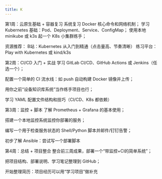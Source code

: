 ```yaml
---
title: K
---
```


第1周：云原生基础 + 容器复习
系统复习 Docker 核心命令和网络机制；
学习 Kubernetes 基础：Pod、Deployment、Service、ConfigMap；
使用本地 minikube 或 k3s 起一个 K8s 小集群练手；

资源推荐：
B站：Kubernetes 从入门到精通（点击量高、节奏清晰）
练习平台：Play with Kubernetes 或 kind/k3s

第2周：CI/CD 入门 + 实战
学习 GitLab CI/CD、GitHub Actions 或 Jenkins（任选一个）；

配置一个简单的 CI 流水线：如 push 自动构建 Docker 镜像并上传；

用你之前“设备知识库系统”当作练手项目也行；

学习 YAML 配置文件结构和技巧（CI/CD、K8s 都依赖）

第3周：监控 + 脚本
了解 Prometheus + Grafana 的基本使用；

搭建一个本地监控系统监控你部署的服务；

编写一个用于检查服务状态的 Shell/Python 脚本并邮件/钉钉告警；

初步了解 Ansible：尝试写一个部署脚本

第4周：总结 + 项目整合
整合前三周成果，部署一个“带监控+CI的简单系统”；

把项目结构、部署说明、学习笔记整理到 GitHub；

开始整理简历：项目经历可以用“学习项目”做补充